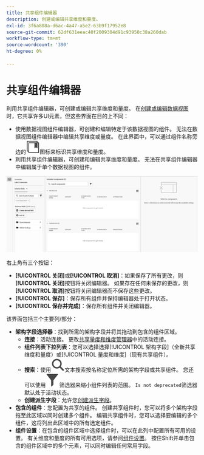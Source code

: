 ```yaml
---
title: 共享组件编辑器
description: 创建或编辑共享维度和量度。
exl-id: 3f6a808a-d6ac-4a47-a5e2-63b9f17952e8
source-git-commit: 62df631eeac40f2009304d91c93950c38a260dab
workflow-type: tm+mt
source-wordcount: '390'
ht-degree: 0%

---
```


# 共享组件编辑器

利用共享组件编辑器，可创建或编辑共享维度和量度。 在[创建或编辑数据视图](/help/data-views/create-dataview.md)时，它共享许多UI元素，但这些界面在目的上不同：

* 使用数据视图组件编辑器，可创建和编辑特定于该数据视图的组件。 无法在数据视图组件编辑器中编辑共享维度或量度。 在此界面中，可以通过组件名称旁边的![共享组件图标](/help/assets/icons/CCLibrary.svg)图标来标识共享维度和量度。
* 利用共享组件编辑器，可创建和编辑共享维度和量度。 无法在共享组件编辑器中编辑属于单个数据视图的组件。

![组件编辑器屏幕快照](assets/component-editor.png)

右上角有三个按钮：

* **[!UICONTROL 关闭]**&#x200B;或&#x200B;**[!UICONTROL 取消]**：如果保存了所有更改，则&#x200B;**[!UICONTROL 关闭]**&#x200B;按钮将关闭编辑器。 如果存在任何未保存的更改，则&#x200B;**[!UICONTROL 取消]**&#x200B;按钮将关闭编辑器而不保存这些更改。
* **[!UICONTROL 保存]**：保存所有组件并保持编辑器处于打开状态。
* **[!UICONTROL 保存并完成]**：保存所有组件并关闭编辑器。

该界面包括三个主要列/部分：

* **架构字段选择器**：找到所需的架构字段并将其拖动到包含的组件区域。
   * **连接**：活动连接。 更改[共享量度和维度管理器](smd-overview.md)中的活动连接。
   * **组件列表下拉列表**：您可以选择选择[!UICONTROL 架构字段]（全新共享维度和量度）或[!UICONTROL 量度和维度]（现有共享组件）。
   * **搜索**：使用![搜索图标](/help/assets/icons/Search.svg)文本搜索按名称定位所需的架构字段或共享组件。 您还可以使用![筛选器图标](/help/assets/icons/Filter.svg)筛选器来缩小组件列表的范围。 `Is not deprecated`筛选器默认处于活动状态。
   * **创建派生字段**：允许您[创建派生字段](/help/data-views/derived-fields/derived-fields.md)。
* **包含的组件**：您配置为共享的组件。 创建共享组件时，您可以将多个架构字段拖至此区域以同时创建多个组件。 编辑共享组件时，您可以选择要编辑的多个组件，这将列出此区域中的所有选定组件。
* **组件设置**：在包含的组件区域中选择组件时，可以在此列中配置所有可用的设置。 有关维度和量度的所有可用选项，请参阅[组件设置](/help/data-views/component-settings/overview.md)。 按住Shift并单击包含的组件区域中的多个元素，可以同时编辑任何常用字段。
